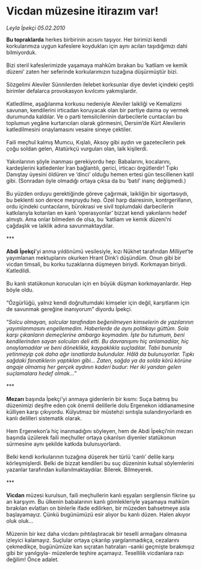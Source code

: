 # Vicdan müzesine itirazım var!

*Leyla İpekçi 05.02.2010*

<div class="taraf_structure_2col_1zq">
<div class="margen_n">



 <p><b>Bu topraklarda</b> herkes birbirinin acısını taşıyor. Her birimizi kendi korkularımıza uygun kafeslere koydukları için aynı acıları taşıdığımızı dahi bilmiyorduk. <br/><br/>Bizi steril kafeslerimizde yaşamaya mahkûm bırakan bu ‘katliam ve kemik düzeni’ zaten her seferinde korkularımızın tuzağına düşürmüştür bizi. <br/><br/>Sözgelimi Aleviler Sünnilerden ilelebet korksunlar diye devlet içindeki çeşitli birimler defalarca provokasyon kıvılcımı yakmışlardır. <br/><br/>Katledilme, aşağılanma korkusu nedeniyle Aleviler laikliği ve Kemalizmi savunan, kendilerini irticadan koruyacak olan bir partiye daima oy vermek durumunda kaldılar. Ve o parti temsilcilerinin darbecilerle cuntacıları bu toplumun yegâne kurtarıcıları olarak görmesini, Dersim’de Kürt Alevilerin katledilmesini onaylamasını vesaire sineye çektiler. <br/><br/>Faili meçhul kalmış Mumcu, Kışlalı, Aksoy gibi aydın ve gazetecilerin pek çoğu soldan gelen, Atatürkçü vurguları olan, laik kişilerdi. <br/><br/>Yakınlarının şöyle inanması gerekiyordu hep: Babalarını, kocalarını, kardeşlerini katledenler İran bağlantılı, gerici, irticacı örgütlerdir! Tıpkı Danıştay üyesini öldüren ve ‘dinci’ olduğu hemen ertesi gün tescillenen katil gibi. (Sonradan öyle olmadığı ortaya çıksa da bu ‘batıl’ inanç değişmedi.) <br/><br/>Bu yüzden orduyu gerektiğinde göreve çağırmak, laikliğin bir sigortasıydı, bu beklenti son derece meşruydu hep. Özel harp dairesinin, kontrgerillanın, ordu içindeki cuntacıların, bürokrasi ve sivil toplumdaki darbecilerin katkılarıyla kotarılan en kanlı ‘operasyonlar’ bizzat kendi yakınlarını hedef almıştı. Ama onlar bilmeden de olsa, bu ‘katliam ve kemik düzeni’ni çağdaşlık ve laiklik adına savunmaktaydılar. <br/><br/>***<b> <br/><br/>Abdi</b> <b>İpekçi</b>’yi anma yıldönümü vesilesiyle, kızı Nükhet tarafından <i>Milliyet</i>’te yayımlanan mektuplarını okurken Hrant Dink’i düşündüm. Onun gibi bir vicdan timsali, bu korku tuzaklarına düşmeyen biriydi. Korkmayan biriydi. Katledildi. <br/><br/>Bu kanlı statükonun korucuları için en büyük düşman korkmayanlardır. Hep böyle oldu. <br/><br/>“Özgürlüğü, yalnız kendi doğrultumdaki kimseler için değil, karşıtlarım için de savunmak gereğine inanıyorum” diyordu İpekçi. <br/><br/>“<i>Solcu olmayan, solcular tarafından beğenilmeyen kimselerin de yazılarının yayımlanmasını engellemedim. Haberlerde de aynı politikayı güttüm. Sola karşı çıkanların demeçlerine ambargo koymadım. İşte bu tutumum, beni kendilerinden sayan solcuları deli etti. Bu davranışımı hiç anlamadılar, hiç onaylamadılar ve beni döneklikle, kaypaklıkla suçladılar. Tabii bununla yetinmeyip çok daha ağır isnatlarda bulundular. Hâlâ da bulunuyorlar. Tıpkı sağdaki fanatiklerin yaptıkları gibi... Zaten, sağda ya da solda körü körüne angaje olmamış her gerçek aydının kaderi budur: Her iki yandan gelen suçlamalara hedef olmak...</i>” <br/><br/>***<b> <br/><br/>Mezarı</b> başında İpekçi’yi anmaya gidenlerin bir kısmı: Suça batmış bu düzenimizi deşifre eden çok önemli delillerle dolu Ergenekon iddianamesine külliyen karşı çıkıyordu. Külyutmaz bir müstehzi sırıtışla sulandırıyorlardı en kanlı delilleri sistematik olarak. <br/><br/>Hem Ergenekon’a hiç inanmadığını söyleyen, hem de Abdi İpekçi’nin mezarı başında üzülerek faili meçhuller ortaya çıkarılsın diyenler statükonun sürmesine aynı şekilde katkıda bulunuyorlardı. <br/><br/>Belki kendi korkularının tuzağına düşerek her türlü ‘canlı’ delile karşı körleşmişlerdi. Belki de bizzat kendileri bu suç düzeninin kutsal söylemlerini yazanlar tarafından kullanılmaktaydılar. Bilerek. Bilmeyerek. <br/><br/>***<b> <br/><br/>Vicdan</b> müzesi kurulsun, faili meçhullerin kanlı eşyaları sergilensin fikrine şu an karşıyım. Bu ülkenin babalarının kanlı gömlekleriyle yaşamaya mahkûm bırakılan evlatları on binlerle ifade edilirken, bir müzeden bahsetmeye asla başlayamayız. Çünkü bugünümüzü esir alıyor bu kanlı düzen. Halen akıyor oluk oluk... <br/><br/>Müzenin bir kez daha vicdanı pıhtılaştıracak bir teselli armağanı olmasına izleyici kalamayız. Suçlular ortaya çıkarılıp yargılanmadıkça, cezalarını çekmedikçe, bugünümüze kan sıçratan hatıraları –sanki geçmişte bırakmışız gibi bir yanılgıyla- müzelerde teşhire açamayız. Tesellilik vicdanlara razı değilim! Önce adalet.</p>
<br/>
<br/>
<br/>



<br/>


<div id="taraf_not">
</div>

</div>


</div>
